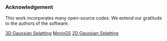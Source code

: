 ### Acknowledgement
This work incorporates many open-source codes. We extend our gratitude to the authors of the software.

[3D Gaussian Splatting](https://github.com/graphdeco-inria/gaussian-splatting)
[MonoGS](https://github.com/muskie82/MonoGS?tab=readme-ov-file)
[2D Gaussian Splatting](https://github.com/hbb1/2d-gaussian-splatting)
